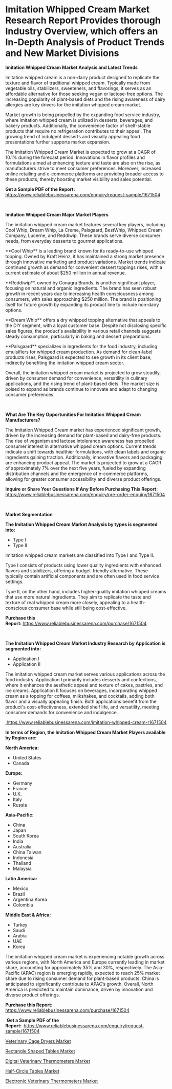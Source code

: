 <p><h1>Imitation Whipped Cream Market Research Report Provides thorough Industry Overview, which offers an In-Depth Analysis of Product Trends and New Market Divisions</h1></p><p><strong>Imitation Whipped Cream Market Analysis and Latest Trends</strong></p>
<p><p>Imitation whipped cream is a non-dairy product designed to replicate the texture and flavor of traditional whipped cream. Typically made from vegetable oils, stabilizers, sweeteners, and flavorings, it serves as an affordable alternative for those seeking vegan or lactose-free options. The increasing popularity of plant-based diets and the rising awareness of dairy allergies are key drivers for the imitation whipped cream market.</p><p>Market growth is being propelled by the expanding food service industry, where imitation whipped cream is utilized in desserts, beverages, and bakery products. Additionally, the convenience factor of shelf-stable products that require no refrigeration contributes to their appeal. The growing trend of indulgent desserts and visually appealing food presentations further supports market expansion.</p><p>The Imitation Whipped Cream Market is expected to grow at a CAGR of 10.1% during the forecast period. Innovations in flavor profiles and formulations aimed at enhancing texture and taste are also on the rise, as manufacturers strive to meet consumer preferences. Moreover, increased online retailing and e-commerce platforms are providing broader access to these products, thereby boosting market visibility and sales potential.</p></p>
<p><strong>Get a Sample PDF of the Report:&nbsp;</strong> <a href="https://www.reliablebusinessarena.com/enquiry/request-sample/1671504?utm_campaign=1560&utm_medium=2&utm_source=Github&utm_content=ia&utm_term=13102024&utm_id=imitation-whipped-cream">https://www.reliablebusinessarena.com/enquiry/request-sample/1671504</a></p>
<p>&nbsp;</p>
<p><strong>Imitation Whipped Cream Major Market Players</strong></p>
<p><p>The imitation whipped cream market features several key players, including Cool Whip, Dream Whip, La Creme, Palsgaard, BestWhip, Whipped Cream Company, Lucerne, and Reddiwip. These brands serve diverse consumer needs, from everyday desserts to gourmet applications.</p><p>**Cool Whip** is a leading brand known for its ready-to-use whipped topping. Owned by Kraft Heinz, it has maintained a strong market presence through innovative marketing and product variations. Market trends indicate continued growth as demand for convenient dessert toppings rises, with a current estimate of about $250 million in annual revenue.</p><p>**Reddiwip**, owned by Conagra Brands, is another significant player, focusing on natural and organic ingredients. The brand has seen robust growth in recent years due to increasing health consciousness among consumers, with sales approaching $250 million. The brand is positioning itself for future growth by expanding its product line to include non-dairy options.</p><p>**Dream Whip** offers a dry whipped topping alternative that appeals to the DIY segment, with a loyal customer base. Despite not disclosing specific sales figures, the product's availability in various retail channels suggests steady consumption, particularly in baking and dessert preparations.</p><p>**Palsgaard** specializes in ingredients for the food industry, including emulsifiers for whipped cream production. As demand for clean-label products rises, Palsgaard is expected to see growth in its client base, indirectly benefiting the imitation whipped cream sector.</p><p>Overall, the imitation whipped cream market is projected to grow steadily, driven by consumer demand for convenience, versatility in culinary applications, and the rising trend of plant-based diets. The market size is poised to expand as brands continue to innovate and adapt to changing consumer preferences.</p></p>
<p>&nbsp;</p>
<p><strong>What Are The Key Opportunities For Imitation Whipped Cream Manufacturers?</strong></p>
<p><p>The Imitation Whipped Cream market has experienced significant growth, driven by the increasing demand for plant-based and dairy-free products. The rise of veganism and lactose intolerance awareness has propelled consumer interest in alternative whipped cream options. Current trends indicate a shift towards healthier formulations, with clean labels and organic ingredients gaining traction. Additionally, innovative flavors and packaging are enhancing product appeal. The market is projected to grow at a CAGR of approximately 7% over the next five years, fueled by expanding distribution channels and the emergence of e-commerce platforms, allowing for greater consumer accessibility and diverse product offerings.</p></p>
<p><strong>Inquire or Share Your Questions If Any Before Purchasing This Report:</strong> <a href="https://www.reliablebusinessarena.com/enquiry/pre-order-enquiry/1671504?utm_campaign=1560&utm_medium=2&utm_source=Github&utm_content=ia&utm_term=13102024&utm_id=imitation-whipped-cream">https://www.reliablebusinessarena.com/enquiry/pre-order-enquiry/1671504</a></p>
<p>&nbsp;</p>
<p><strong>Market Segmentation</strong></p>
<p><strong>The Imitation Whipped Cream Market Analysis by types is segmented into:</strong></p>
<p><ul><li>Type I</li><li>Type II</li></ul></p>
<p><p>Imitation whipped cream markets are classified into Type I and Type II. </p><p>Type I consists of products using lower quality ingredients with enhanced flavors and stabilizers, offering a budget-friendly alternative. These typically contain artificial components and are often used in food service settings.</p><p>Type II, on the other hand, includes higher-quality imitation whipped creams that use more natural ingredients. They aim to replicate the taste and texture of real whipped cream more closely, appealing to a health-conscious consumer base while still being cost-effective.</p></p>
<p><strong>Purchase this Report:&nbsp;</strong><a href="https://www.reliablebusinessarena.com/purchase/1671504?utm_campaign=1560&utm_medium=2&utm_source=Github&utm_content=ia&utm_term=13102024&utm_id=imitation-whipped-cream">https://www.reliablebusinessarena.com/purchase/1671504</a></p>
<p>&nbsp;</p>
<p><strong>The Imitation Whipped Cream Market Industry Research by Application is segmented into:</strong></p>
<p><ul><li>Application I</li><li>Application II</li></ul></p>
<p><p>The imitation whipped cream market serves various applications across the food industry. Application I primarily includes desserts and confections, where it enhances the aesthetic appeal and texture of cakes, pastries, and ice creams. Application II focuses on beverages, incorporating whipped cream as a topping for coffees, milkshakes, and cocktails, adding both flavor and a visually appealing finish. Both applications benefit from the product's cost-effectiveness, extended shelf life, and versatility, meeting consumer demands for convenience and indulgence.</p></p>
<p><a href="https://www.reliablebusinessarena.com/imitation-whipped-cream-r1671504?utm_campaign=1560&utm_medium=2&utm_source=Github&utm_content=ia&utm_term=13102024&utm_id=imitation-whipped-cream">&nbsp;https://www.reliablebusinessarena.com/imitation-whipped-cream-r1671504</a></p>
<p><strong>In terms of Region, the Imitation Whipped Cream Market Players available by Region are:</strong></p>
<p>
    <p> <strong> North America: </strong>
        <ul>
            <li>United States</li>
            <li>Canada</li>
        </ul>
        </p> 
    <p> <strong> Europe: </strong>
        <ul>
            <li>Germany</li>
            <li>France</li>
            <li>U.K.</li>
            <li>Italy</li>
            <li>Russia</li>
        </ul>
        </p> 
    <p> <strong> Asia-Pacific: </strong>
        <ul>
            <li>China</li>
            <li>Japan</li>
            <li>South Korea</li>
            <li>India</li>
            <li>Australia</li>
            <li>China Taiwan</li>
            <li>Indonesia</li>
            <li>Thailand</li>
            <li>Malaysia</li>
        </ul>
        </p> 
    <p> <strong> Latin America: </strong>
        <ul>
            <li>Mexico</li>
            <li>Brazil</li>
            <li>Argentina Korea</li>
            <li>Colombia</li>
        </ul>
        </p> 
    <p> <strong> Middle East & Africa: </strong>
        <ul>
            <li>Turkey</li>
            <li>Saudi</li>
            <li>Arabia</li>
            <li>UAE</li>
            <li>Korea</li>
        </ul>
    </p>
    </p>
<p><p>The imitation whipped cream market is experiencing notable growth across various regions, with North America and Europe currently leading in market share, accounting for approximately 35% and 30%, respectively. The Asia-Pacific (APAC) region is emerging rapidly, expected to reach 25% market share due to rising consumer demand for plant-based products. China is anticipated to significantly contribute to APAC’s growth. Overall, North America is predicted to maintain dominance, driven by innovation and diverse product offerings.</p></p>
<p><strong>Purchase this Report: </strong><a href="https://www.reliablebusinessarena.com/purchase/1671504?utm_campaign=1560&utm_medium=2&utm_source=Github&utm_content=ia&utm_term=13102024&utm_id=imitation-whipped-cream">https://www.reliablebusinessarena.com/purchase/1671504</a></p>
<p>&nbsp;<strong>Get a Sample PDF of the Report:&nbsp;&nbsp;</strong><a href="https://www.reliablebusinessarena.com/enquiry/request-sample/1671504?utm_campaign=1560&utm_medium=2&utm_source=Github&utm_content=ia&utm_term=13102024&utm_id=imitation-whipped-cream">https://www.reliablebusinessarena.com/enquiry/request-sample/1671504</a></p>
<p><strong></strong></p>
<p><p><a href="https://www.linkedin.com/pulse/global-veterinary-cage-dryers-market-projected-grow-cagr-uos3e?utm_campaign=1560&utm_medium=2&utm_source=Github&utm_content=ia&utm_term=13102024&utm_id=imitation-whipped-cream">Veterinary Cage Dryers Market</a></p><p><a href="https://www.linkedin.com/pulse/global-rectangle-shaped-tables-market-focus-application-c6ate?utm_campaign=1560&utm_medium=2&utm_source=Github&utm_content=ia&utm_term=13102024&utm_id=imitation-whipped-cream">Rectangle Shaped Tables Market</a></p><p><a href="https://www.linkedin.com/pulse/digital-veterinary-thermometers-market-shifts-strategic-analysis-wwuse?utm_campaign=1560&utm_medium=2&utm_source=Github&utm_content=ia&utm_term=13102024&utm_id=imitation-whipped-cream">Digital Veterinary Thermometers Market</a></p><p><a href="https://www.linkedin.com/pulse/global-half-circle-tables-market-share-growth-opportunities-upxie?utm_campaign=1560&utm_medium=2&utm_source=Github&utm_content=ia&utm_term=13102024&utm_id=imitation-whipped-cream">Half-Circle Tables Market</a></p><p><a href="https://www.linkedin.com/pulse/electronic-veterinary-thermometers-market-size-segmentation-22ode?utm_campaign=1560&utm_medium=2&utm_source=Github&utm_content=ia&utm_term=13102024&utm_id=imitation-whipped-cream">Electronic Veterinary Thermometers Market</a></p></p>